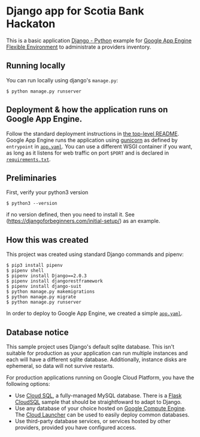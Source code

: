 # Django app for Scotia Bank Hackaton

This is a basic application [Django - Python](https://www.djangoproject.com/) example
for [Google App Engine Flexible Environment](https://cloud.google.com/appengine) to administrate a providers inventory.

## Running locally

You can run locally using django's `manage.py`:

    $ python manage.py runserver

## Deployment & how the application runs on Google App Engine.

Follow the standard deployment instructions in
[the top-level README](../README.md). Google App Engine runs the application
using [gunicorn](http://gunicorn.org/) as defined by `entrypoint` in
[`app.yaml`](app.yaml). You can use a different WSGI container if you want, as
long as it listens for web traffic on port `$PORT` and is declared in
[`requirements.txt`](requirements.txt).

## Preliminaries

First, verify your python3 version

    $ python3 --version

if no version defined, then you need to install it. See (https://djangoforbeginners.com/initial-setup/) as an example.

## How this was created

This project was created using standard Django commands and pipenv:

    $ pip3 install pipenv
    $ pipenv shell
    $ pipenv install Django==2.0.3
    $ pipenv install djangorestframework
    $ pipenv install django-suit
    $ python manage.py makemigrations
    $ python manage.py migrate
    $ python manage.py runserver

In order to deploy to Google App Engine, we created a simple
[`app.yaml`](app.yaml).

## Database notice

This sample project uses Django's default sqlite database. This isn't suitable
for production as your application can run multiple instances and each will
have a different sqlite database. Additionally, instance disks are ephemeral,
so data will not survive restarts.

For production applications running on Google Cloud Platform, you have
the following options:

* Use [Cloud SQL](https://cloud.google.com/sql), a fully-managed MySQL database.
  There is a [Flask CloudSQL](../cloudsql) sample that should be straightfoward
  to adapt to Django.
* Use any database of your choice hosted on
  [Google Compute Engine](https://cloud.google.com/compute). The
  [Cloud Launcher](https://cloud.google.com/launcher/) can be used to easily
  deploy common databases.
* Use third-party database services, or services hosted by other providers,
  provided you have configured access.
